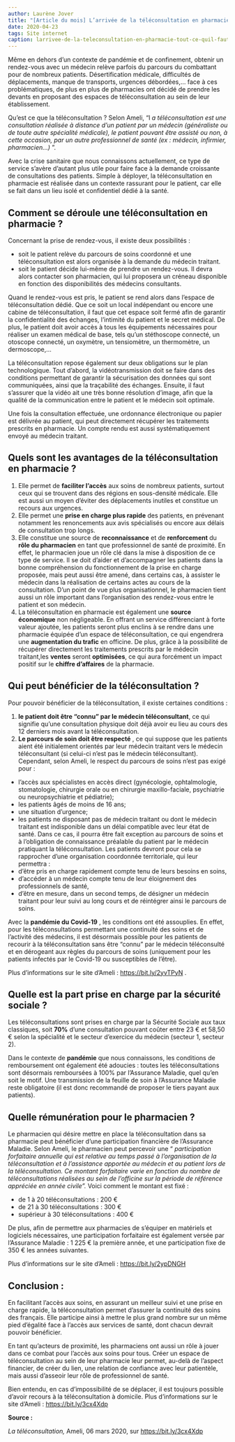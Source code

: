 ```yaml
---
author: Laurène Jover
title: "[Article du mois] L’arrivée de la téléconsultation en pharmacie : tout ce qu’il faut savoir !"
date: 2020-04-23
tags: Site internet
caption: larrivee-de-la-teleconsultation-en-pharmacie-tout-ce-quil-faut-savoir.webp
---
```


Même en dehors d’un contexte de pandémie et de confinement, obtenir un rendez-vous avec un médecin relève parfois du parcours du combattant pour de nombreux patients. Désertification médicale, difficultés de déplacements, manque de transports, urgences débordées,… face à ces problématiques, de plus en plus de pharmacies ont décidé de prendre les devants en proposant des espaces de téléconsultation au sein de leur établissement.

Qu’est ce que la téléconsultation ? Selon Ameli, “l
_a téléconsultation est une consultation réalisée à distance d’un patient par un médecin (généraliste ou de toute autre spécialité médicale), le patient pouvant être assisté ou non, à cette occasion, par un autre professionnel de santé (ex : médecin, infirmier, pharmacien…)_
”.

Avec la crise sanitaire que nous connaissons actuellement, ce type de service s’avère d’autant plus utile pour faire face à la demande croissante de consultations des patients. Simple à déployer, la téléconsultation en pharmacie est réalisée dans un contexte rassurant pour le patient, car elle se fait dans un lieu isolé et confidentiel dédié à la santé.

## **Comment se déroule une téléconsultation en pharmacie ?**

Concernant la prise de rendez-vous, il existe deux possibilités :

- soit le patient relève du parcours de soins coordonné et une téléconsultation est alors organisée à la demande du médecin traitant.
- soit le patient décide lui-même de prendre un rendez-vous. Il devra alors contacter son pharmacien, qui lui proposera un créneau disponible en fonction des disponibilités des médecins consultants.

Quand le rendez-vous est pris, le patient se rend alors dans l’espace de téléconsultation dédié. Que ce soit un local indépendant ou encore une cabine de téléconsultation, il faut que cet espace soit fermé afin de garantir la confidentialité des échanges, l’intimité du patient et le secret médical. De plus, le patient doit avoir accès à tous les équipements nécessaires pour réaliser un examen médical de base, tels qu’un stéthoscope connecté, un otoscope connecté, un oxymètre, un tensiomètre, un thermomètre, un dermoscope,…

La téléconsultation repose également sur deux obligations sur le plan technologique. Tout d’abord, la vidéotransmission doit se faire dans des conditions permettant de garantir la sécurisation des données qui sont communiquées, ainsi que la traçabilité des échanges. Ensuite, il faut s’assurer que la vidéo ait une très bonne résolution d’image, afin que la qualité de la communication entre le patient et le médecin soit optimale.

Une fois la consultation effectuée, une ordonnance électronique ou papier est délivrée au patient, qui peut directement récupérer les traitements prescrits en pharmacie. Un compte rendu est aussi systématiquement envoyé au médecin traitant.

## **Quels sont les avantages de la téléconsultation en pharmacie ?**

1. Elle permet de **faciliter l’accès** aux soins de nombreux patients, surtout ceux qui se trouvent dans des régions en sous-densité médicale. Elle est aussi un moyen d’éviter des déplacements inutiles et constitue un recours aux urgences.
2. Elle permet une **prise en charge plus rapide** des patients, en prévenant notamment les renoncements aux avis spécialisés ou encore aux délais de consultation trop longs.
3. Elle constitue une source de **reconnaissance** et de **renforcement** du **rôle du pharmacien** en tant que professionnel de santé de proximité. En effet, le pharmacien joue un rôle clé dans la mise à disposition de ce type de service. Il se doit d’aider et d’accompagner les patients dans la bonne compréhension du fonctionnement de la prise en charge proposée, mais peut aussi être amené, dans certains cas, à assister le médecin dans la réalisation de certains actes au cours de la consultation. D’un point de vue plus organisationnel, le pharmacien tient aussi un rôle important dans l’organisation des rendez-vous entre le patient et son médecin.
4. La téléconsultation en pharmacie est également une **source économique** non négligeable. En offrant un service différenciant à forte valeur ajoutée, les patients seront plus enclins à se rendre dans une pharmacie équipée d’un espace de téléconsultation, ce qui engendrera une **augmentation du trafic** en officine. De plus, grâce à la possibilité de récupérer directement les traitements prescrits par le médecin traitant,les **ventes** seront **optimisées**, ce qui aura forcément un impact positif sur le **chiffre d’affaires** de la pharmacie.

## **Qui peut bénéficier de la téléconsultation ?**

Pour pouvoir bénéficier de la téléconsultation, il existe certaines conditions :

1. **le patient doit être “connu” par le médecin téléconsultant**, ce qui signifie qu’une consultation physique doit déjà avoir eu lieu au cours des 12 derniers mois avant la téléconsultation.
2. **Le parcours de soin doit être respecté** , ce qui suppose que les patients aient été initialement orientés par leur médecin traitant vers le médecin téléconsultant (si celui-ci n’est pas le médecin téléconsultant). Cependant, selon Ameli, le respect du parcours de soins n’est pas exigé pour :

- l’accès aux spécialistes en accès direct (gynécologie, ophtalmologie, stomatologie, chirurgie orale ou en chirurgie maxillo-faciale, psychiatrie ou neuropsychiatrie et pédiatrie);
- les patients âgés de moins de 16 ans;
- une situation d’urgence;
- les patients ne disposant pas de médecin traitant ou dont le médecin traitant est indisponible dans un délai compatible avec leur état de santé. Dans ce cas, il pourra être fait exception au parcours de soins et à l’obligation de connaissance préalable du patient par le médecin pratiquant la téléconsultation. Les patients devront pour cela se rapprocher d’une organisation coordonnée territoriale, qui leur permettra :
- d’être pris en charge rapidement compte tenu de leurs besoins en soins,
- d’accéder à un médecin compte tenu de leur éloignement des professionnels de santé,
- d’être en mesure, dans un second temps, de désigner un médecin traitant pour leur suivi au long cours et de réintégrer ainsi le parcours de soins.

Avec la
**pandémie du Covid-19**
, les conditions ont été assouplies. En effet, pour les téléconsultations permettant une continuité des soins et de l’activité des médecins, il est désormais possible pour les patients de recourir à la téléconsultation sans être “connu” par le médecin téléconsulté et en dérogeant aux règles du parcours de soins (uniquement pour les patients infectés par le Covid-19 ou susceptibles de l’être).

Plus d’informations sur le site d’Ameli :
<https://bit.ly/2yvTPyN>
.

## **Quelle est la part prise en charge par la sécurité sociale ?**

Les téléconsultations sont prises en charge par la Sécurité Sociale aux taux classiques, soit
**70%**
d’une consultation pouvant coûter entre 23 € et 58,50 € selon la spécialité et le secteur d’exercice du médecin (secteur 1, secteur 2).

Dans le contexte de
**pandémie**
que nous connaissons, les conditions de remboursement ont également été adoucies : toutes les téléconsultations sont désormais remboursées à 100% par l’Assurance Maladie, quel qu’en soit le motif. Une transmission de la feuille de soin à l’Assurance Maladie reste obligatoire (il est donc recommandé de proposer le tiers payant aux patients).

## **Quelle rémunération pour le pharmacien ?**

Le pharmacien qui désire mettre en place la téléconsultation dans sa pharmacie peut bénéficier d’une participation financière de l’Assurance Maladie. Selon Ameli, le pharmacien peut percevoir une “
_participation forfaitaire annuelle qui est relative au temps passé à l’organisation de la téléconsultation et à l’assistance apportée au médecin et au patient lors de la téléconsultation. Ce montant forfaitaire varie en fonction du nombre de téléconsultations réalisées au sein de l’officine sur la période de référence appréciée en année civile”._
Voici comment le montant est fixé :

- de 1 à 20 téléconsultations : 200 €
- de 21 à 30 téléconsultations : 300 €
- supérieur à 30 téléconsultations : 400 €

De plus, afin de permettre aux pharmacies de s’équiper en matériels et logiciels nécessaires, une participation forfaitaire est également versée par l’Assurance Maladie : 1 225 € la première année, et une participation fixe de 350 € les années suivantes.

Plus d’informations sur le site d’Ameli :
<https://bit.ly/2ypDNGH>

## **Conclusion** :

En facilitant l’accès aux soins, en assurant un meilleur suivi et une prise en charge rapide, la téléconsultation permet d’assurer la continuité des soins des français. Elle participe ainsi à mettre le plus grand nombre sur un même pied d’égalité face à l’accès aux services de santé, dont chacun devrait pouvoir bénéficier.

En tant qu’acteurs de proximité, les pharmaciens ont aussi un rôle à jouer dans ce combat pour l’accès aux soins pour tous. Créer un espace de téléconsultation au sein de leur pharmacie leur permet, au-delà de l’aspect financier, de créer du lien, une relation de confiance avec leur patientèle, mais aussi d’asseoir leur rôle de professionnel de santé.

Bien entendu, en cas d’impossibilité de se déplacer, il est toujours possible d’avoir recours à la téléconsultation à domicile. Plus d’informations sur le site d’Ameli :
<https://bit.ly/3cx4Xdp>

**Source :**

_La téléconsultation,_
Ameli, 06 mars 2020, sur
<https://bit.ly/3cx4Xdp>
